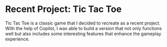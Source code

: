 # Recent Project: Tic Tac Toe

Tic Tac Toe is a classic game that I decided to recreate as a recent project. With the help of Copilot, I was able to build a version that not only functions well but also includes some interesting features that enhance the gameplay experience.
